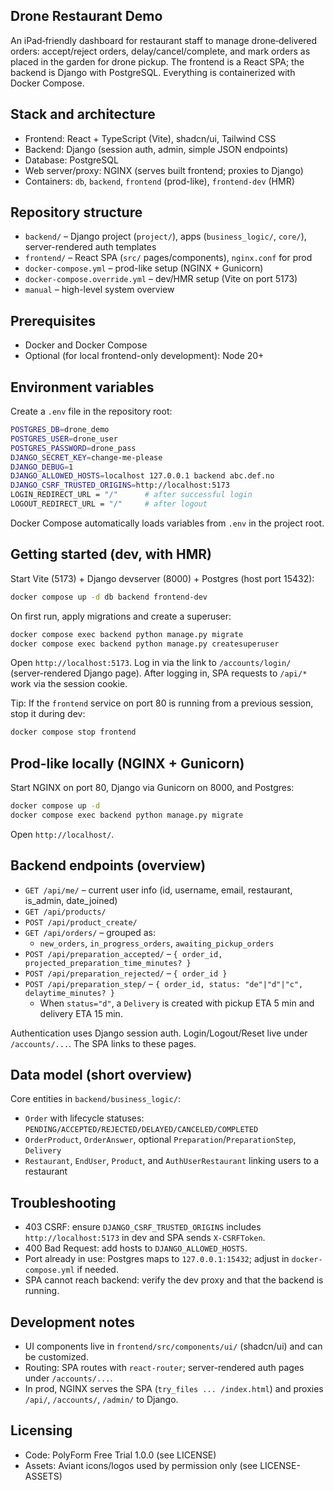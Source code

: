 ## Drone Restaurant Demo

An iPad‑friendly dashboard for restaurant staff to manage drone‑delivered orders: accept/reject orders, delay/cancel/complete, and mark orders as placed in the garden for drone pickup. The frontend is a React SPA; the backend is Django with PostgreSQL. Everything is containerized with Docker Compose.

## Stack and architecture

- Frontend: React + TypeScript (Vite), shadcn/ui, Tailwind CSS
- Backend: Django (session auth, admin, simple JSON endpoints)
- Database: PostgreSQL
- Web server/proxy: NGINX (serves built frontend; proxies to Django)
- Containers: `db`, `backend`, `frontend` (prod-like), `frontend-dev` (HMR)

## Repository structure

- `backend/` – Django project (`project/`), apps (`business_logic/`, `core/`), server-rendered auth templates
- `frontend/` – React SPA (`src/` pages/components), `nginx.conf` for prod
- `docker-compose.yml` – prod-like setup (NGINX + Gunicorn)
- `docker-compose.override.yml` – dev/HMR setup (Vite on port 5173)
- `manual` – high-level system overview

## Prerequisites

- Docker and Docker Compose
- Optional (for local frontend-only development): Node 20+

## Environment variables

Create a `.env` file in the repository root:

```bash
POSTGRES_DB=drone_demo
POSTGRES_USER=drone_user
POSTGRES_PASSWORD=drone_pass
DJANGO_SECRET_KEY=change-me-please
DJANGO_DEBUG=1
DJANGO_ALLOWED_HOSTS=localhost 127.0.0.1 backend abc.def.no
DJANGO_CSRF_TRUSTED_ORIGINS=http://localhost:5173
LOGIN_REDIRECT_URL = "/"      # after successful login
LOGOUT_REDIRECT_URL = "/"     # after logout
```

Docker Compose automatically loads variables from `.env` in the project root.

## Getting started (dev, with HMR)

Start Vite (5173) + Django devserver (8000) + Postgres (host port 15432):

```bash
docker compose up -d db backend frontend-dev
```

On first run, apply migrations and create a superuser:

```bash
docker compose exec backend python manage.py migrate
docker compose exec backend python manage.py createsuperuser
```

Open `http://localhost:5173`. Log in via the link to `/accounts/login/` (server-rendered Django page). After logging in, SPA requests to `/api/*` work via the session cookie.

Tip: If the `frontend` service on port 80 is running from a previous session, stop it during dev:

```bash
docker compose stop frontend
```

## Prod-like locally (NGINX + Gunicorn)

Start NGINX on port 80, Django via Gunicorn on 8000, and Postgres:

```bash
docker compose up -d
docker compose exec backend python manage.py migrate
```

Open `http://localhost/`.

## Backend endpoints (overview)

- `GET /api/me/` – current user info (id, username, email, restaurant, is_admin, date_joined)
- `GET /api/products/`
- `POST /api/product_create/`
- `GET /api/orders/` – grouped as:
  - `new_orders`, `in_progress_orders`, `awaiting_pickup_orders`
- `POST /api/preparation_accepted/` – `{ order_id, projected_preparation_time_minutes? }`
- `POST /api/preparation_rejected/` – `{ order_id }`
- `POST /api/preparation_step/` – `{ order_id, status: "de"|"d"|"c", delaytime_minutes? }`
  - When `status="d"`, a `Delivery` is created with pickup ETA 5 min and delivery ETA 15 min.

Authentication uses Django session auth. Login/Logout/Reset live under `/accounts/...`. The SPA links to these pages.

## Data model (short overview)

Core entities in `backend/business_logic/`:

- `Order` with lifecycle statuses: `PENDING/ACCEPTED/REJECTED/DELAYED/CANCELED/COMPLETED`
- `OrderProduct`, `OrderAnswer`, optional `Preparation`/`PreparationStep`, `Delivery`
- `Restaurant`, `EndUser`, `Product`, and `AuthUserRestaurant` linking users to a restaurant

## Troubleshooting

- 403 CSRF: ensure `DJANGO_CSRF_TRUSTED_ORIGINS` includes `http://localhost:5173` in dev and SPA sends `X-CSRFToken`.
- 400 Bad Request: add hosts to `DJANGO_ALLOWED_HOSTS`.
- Port already in use: Postgres maps to `127.0.0.1:15432`; adjust in `docker-compose.yml` if needed.
- SPA cannot reach backend: verify the dev proxy and that the backend is running.

## Development notes

- UI components live in `frontend/src/components/ui/` (shadcn/ui) and can be customized.
- Routing: SPA routes with `react-router`; server-rendered auth pages under `/accounts/...`.
- In prod, NGINX serves the SPA (`try_files ... /index.html`) and proxies `/api/`, `/accounts/`, `/admin/` to Django.

## Licensing
- Code: PolyForm Free Trial 1.0.0 (see LICENSE)
- Assets: Aviant icons/logos used by permission only (see LICENSE-ASSETS)